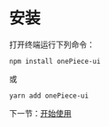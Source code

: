 # 安装

打开终端运行下列命令：

```
npm install onePiece-ui
```

或

```
yarn add onePiece-ui
```

下一节：[开始使用](#/doc/get-started)